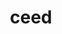 ---
category: 4-letters
denotation: go, yield
name: ceed
reference_link: https://twitter.com/sjw19952/status/1139565775151337473
root_language: Latin
root_name: cedere
title: ceed
type: bound
word_sums:
- respelling: exceed
  sum: ex + Ceed
- respelling: proceed
  sum: pro + Ceed
- respelling: proceeds
  sum: pro + Ceed + s
- respelling: exceeded
  sum: ex + Ceed + ed
- respelling: proceeded
  sum: pro + Ceed + ed
- respelling: exceeding
  sum: ex + Ceed + ing
- respelling: proceeding
  sum: pro + Ceed + ing
- respelling: exceedingly
  sum: ex + Ceed + ing + ly
- respelling: proceedings
  sum: pro + Ceed + ing + s
- respelling: exceeder
  sum: ex + Ceed + er
- respelling: exceeders
  sum: ex + Ceed + er + s
- respelling: succeed
  sum: suc + Ceed
- respelling: succeeded
  sum: suc + Ceed + ed
- respelling: succeeder
  sum: suc + Ceed + er
- respelling: succeeders
  sum: suc + Ceed + er + s
- respelling: succeeding
  sum: suc + Ceed + ing
- respelling: succeeds
  sum: suc + Ceed + s
---